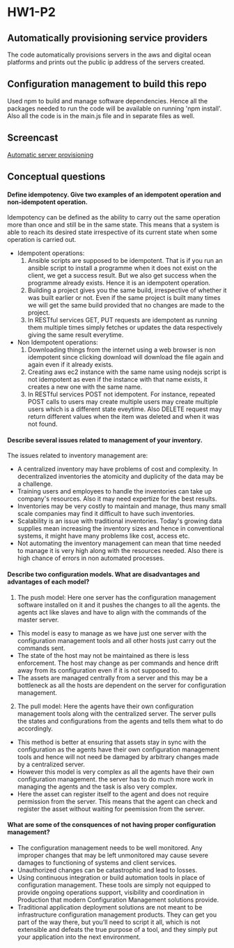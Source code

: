 # HW1-P2

## Automatically provisioning service providers
The code automatically provisions servers in the aws and digital ocean platforms and prints out the public ip address of the servers created.   

## Configuration management to build this repo  
Used npm to build and manage software dependencies. Hence all the packages needed to run the code will be available on running 'npm install'. Also all the code is in the main.js file and in separate files as well.

## Screencast  
[Automatic server provisioning](https://youtu.be/m34n-JopFPQ)

## Conceptual questions   
####  Define idempotency. Give two examples of an idempotent operation and non-idempotent operation.   
Idempotency can be defined as the ability to carry out the same operation more than once and still be in the same state. This means that a system is able to reach its desired state irrespective of its current state when some operation is carried out.   
- Idempotent operations:
  1. Ansible scripts are supposed to be idempotent. That is if you run an ansible script to install a programme when it does not exist on the client, we get a success result. But we also get success when the programme already exists. Hence it is an idempotent operation.
  2. Building a project gives you the same build, irrespective of whether it was built earlier or not. Even if the same project is built many times we will get the same build provided that no changes are made to the project.
  3. In RESTful services GET, PUT requests are idempotent as running them multiple times simply fetches or updates the data respectively giving the same result everytime.   
- Non Idempotent operations:
  1. Downloading things from the internet using a web browser is non idempotent since clicking download will download the file again and again even if it already exists.
  2. Creating aws ec2 instance with the same name using nodejs script is not idempotent as even if the instance with that name exists, it creates a new one with the same name.  
  3.  In RESTful services POST not idempotent. For instance, repeated POST calls to users may create multiple users may create multiple users which is a different state eveytime. Also DELETE request may return different values when the item was deleted and when it was not found.  
      
#### Describe several issues related to management of your inventory.     
 The issues related to inventory management are:   
 - A centralized inventory may have problems of cost and complexity. In decentralized inventories the atomicity and duplicity of the data may be a challenge.    
 - Training users and employees to handle the inventories can take up company's resources. Also it may need expertize for the best results.   
 - Inventories may be very costly to maintain and manage, thus many small scale companies may find it difficult to have such inventories.   
 - Scalability is an issue with traditional inventories. Today's growing data supplies mean increasing the inventory sizes and hence in conventional systems, it might have many problems like cost, access etc.   
 - Not automating the inventory management can mean that time needed to manage it is very high along with the resources needed. Also there is high chance of errors in non automated processes.   
    
#### Describe two configuration models. What are disadvantages and advantages of each model?   
1. The push model: Here one server has the configuration management software installed on it and it pushes the changes to all the agents. the agents act like slaves and have to align with the commands of the master server.  
 - This model is easy to manage as we have just one server with the configuration management tools and all other hosts just carry out the commands sent.  
 - The state of the host may not be maintained as there is less enforcement. The host may change as per commands and hence drift away from its configuration even if it is not supposed to.  
 - The assets are managed centrally from a server and this may be a bottleneck as all the hosts are dependent on the server for configuration management.    
2. The pull model: Here the agents have their own configuration management tools along with the centralized server. The server pulls the states and configurations from the agents and tells them what to do accordingly.   
- This method is better at ensuring that assets stay in sync with the configuration as the agents have their own configuration management tools and hence will not need be damaged by arbitrary changes made by a centralized server.  
- However this model is very complex as all the agents have their own configuration management. the server has to do much more work in managing the agents and the task is also very complex.  
- Here the asset can register itself to the agent and does not require permission from the server. This means that the agent can check and register the asset without waiting for peemission from the server.  
    
#### What are some of the consquences of not having proper configuration management?   
- The configuration management needs to be well monitored. Any improper changes that may be left unmonitored may cause severe damages to functioning of systems and client services.   
- Unauthorized changes can be catastrophic and lead to losses.   
- Using continuous integration or build automation tools in place of configuration management. These tools are simply not equipped to provide ongoing operations support, visibility and coordination in Production that modern Configuration Management solutions provide.   
- Traditional application deployment solutions are not meant to be infrastructure configuration management products. They can get you part of the way there, but you’ll need to script it all, which is not extensible and defeats the true purpose of a tool, and they simply put your application into the next environment.   
